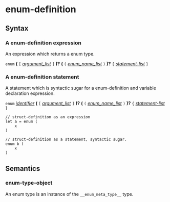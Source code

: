 # enum-definition

## Syntax

### A enum-definition expression
An expression which returns a enum type.

`enum` __(__ `[` [_argument_list_](argument_list.md) `]` __)?__ __(__ `(` [_enum_name_list_](enum_name_list.md) `)` __)?__ `{` [_statement-list_](statement_list.md) `}`

### A enum-definition statement
A statement which is syntactic sugar for a enum-definition and variable declaration expression.

`enum` [_identifier_](identifier.md)  __(__ `[` [_argument_list_](argument_list.md) `]` __)?__ __(__ `(` [_enum_name_list_](enum_name_list.md) `)` __)?__ `{` [_statement-list_](statement_list.md) `}`



```
// struct-definition as an expression
let a = enum (
    x 
)

// struct-definition as a statement, syntactic sugar.
enum b (
    x
)
```

## Semantics

### enum-type-object

An enum type is an instance of the `__enum_meta_type__` type.
